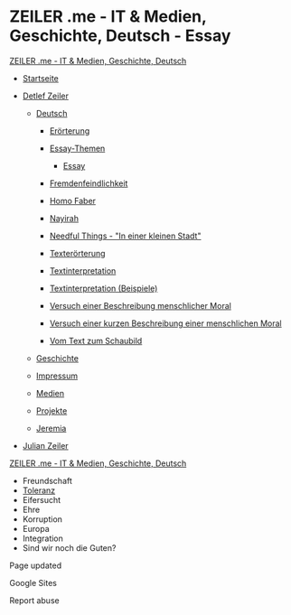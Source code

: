 # ZEILER .me - IT & Medien, Geschichte, Deutsch - Essay

[ZEILER .me - IT & Medien, Geschichte, Deutsch](https://www.zeiler.me/home.html)

-   [Startseite](https://www.zeiler.me/home.html)
    
-   [Detlef Zeiler](https://www.zeiler.me/detlef.html)
    
    -   [Deutsch](https://www.zeiler.me/deutsch.html)
        
        -   [Erörterung](https://www.zeiler.me/errterung.html)
            
        -   [Essay-Themen](https://www.zeiler.me/essay-themen.html)
            
            -   [Essay](https://www.zeiler.me/essay.html)
                
            
        -   [Fremdenfeindlichkeit](https://www.zeiler.me/fremdenfeindlichkeit.html)
            
        -   [Homo Faber](https://www.zeiler.me/homo-faber.html)
            
        -   [Nayirah](https://www.zeiler.me/nayirah.html)
            
        -   [Needful Things - "In einer kleinen Stadt"](https://www.zeiler.me/needful-things---in-einer-kleinen-stadt.html)
            
        -   [Texterörterung](https://www.zeiler.me/texterrterung.html)
            
        -   [Textinterpretation](https://www.zeiler.me/textinterpretation-1.html)
            
        -   [Textinterpretation (Beispiele)](https://www.zeiler.me/textinterpretation.html)
            
        -   [Versuch einer Beschreibung menschlicher Moral](https://www.zeiler.me/versuch-einer-beschreibung-menschlicher-moral.html)
            
        -   [Versuch einer kurzen Beschreibung einer menschlichen Moral](https://www.zeiler.me/versuch-einer-kurzen-beschreibung-einer-menschlichen-moral.html)
            
        -   [Vom Text zum Schaubild](https://www.zeiler.me/vom-text-zum-schaubild.html)
            
        
    -   [Geschichte](https://www.zeiler.me/geschichte.html)
        
    -   [Impressum](https://www.zeiler.me/impressum.html)
        
    -   [Medien](https://www.zeiler.me/medien.html)
        
    -   [Projekte](https://www.zeiler.me/projekte.html)
        
    -   [Jeremia](https://www.zeiler.me/jeremia.html)
        
    
-   [Julian Zeiler](https://www.zeiler.me/julian.html)
    

[ZEILER .me - IT & Medien, Geschichte, Deutsch](https://www.zeiler.me/home.html)

-   Freundschaft
-   [Toleranz](http://www.google.com/url?q=http%3A%2F%2Fwww.gelbehand.de%2Fhome%2F&sa=D&sntz=1&usg=AOvVaw1hIGOsCLRI2VnoSfFPtsI1)
-   Eifersucht
-   Ehre
-   Korruption
-   Europa
-   Integration
-   Sind wir noch die Guten?

Page updated

Google Sites

Report abuse